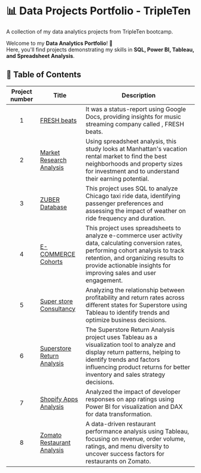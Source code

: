 # 📊 Data Projects Portfolio - TripleTen
A collection of my data analytics projects from TripleTen bootcamp.


Welcome to my **Data Analytics Portfolio**! 🚀  
Here, you'll find projects demonstrating my skills in **SQL, Power BI, Tableau, and Spreadsheet Analysis**.

## 📌 Table of Contents


| Project number | Title | Description |
| :-----------: | ----------- |----------- |
| 1 | [FRESH beats](https://github.com/Anisha7861/Data_projects_TripleTen_/tree/main/FRESH%20beats) |It was a status-report using Google Docs, providing insights for music streaming company called , FRESH beats.|
| 2 | [Market Research Analysis](https://github.com/Anisha7861/Data_projects_TripleTen_/tree/main/Market%20Research%20Analysis) |Using spreadsheet analysis, this study looks at Manhattan's vacation rental market to find the best neighborhoods and property sizes for investment and to understand their earning potential.|
| 3 | [ZUBER Database](https://github.com/Anisha7861/Data_projects_TripleTen_/tree/main/ZUBER%20Database) | This project uses SQL to analyze Chicago taxi ride data, identifying passenger preferences and assessing the impact of weather on ride frequency and duration. |
| 4 | [E-COMMERCE Cohorts](https://github.com/Anisha7861/Data_projects_TripleTen_/tree/main/E-COMMERCE%20Cohorts) |This project uses spreadsheets to analyze e-commerce user activity data, calculating conversion rates, performing cohort analysis to track retention, and organizing results to provide actionable insights for improving sales and user engagement.|
| 5 | [Super store Consultancy](https://github.com/Anisha7861/Data_projects_TripleTen_/tree/main/Super%20store%20Consultancy) |Analyzing the relationship between profitability and return rates across different states for Superstore using Tableau to identify trends and optimize business decisions.  |
| 6 | [Superstore Return Analysis](https://github.com/Anisha7861/Data_projects_TripleTen_/tree/main/Superstore%20Return%20Analysis) | The Superstore Return Analysis project uses Tableau as a visualization tool to analyze and display return patterns, helping to identify trends and factors influencing product returns for better inventory and sales strategy decisions. |
| 7 | [Shopify Apps Analysis](https://github.com/Anisha7861/Data_projects_TripleTen_/tree/main/Shopify%20Apps%20Analysis) |Analyzed the impact of developer responses on app ratings using Power BI for visualization and DAX for data transformation.|
| 8 | [Zomato Restaurant Analysis](https://github.com/Anisha7861/Data_projects_TripleTen_/tree/main/Zomato%20Restaurant%20Analysis) |A data-driven restaurant performance analysis using Tableau, focusing on revenue, order volume, ratings, and menu diversity to uncover success factors for restaurants on Zomato.|



